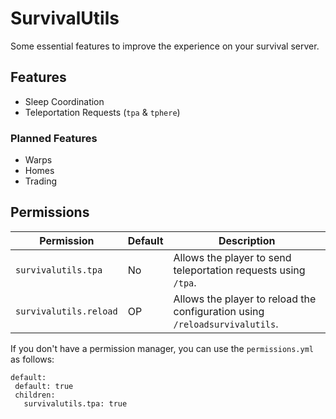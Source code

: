 # SurvivalUtils

Some essential features to improve the experience on your survival server.

## Features

- Sleep Coordination
- Teleportation Requests (`tpa` & `tphere`)

### Planned Features

- Warps
- Homes
- Trading

## Permissions

Permission | Default | Description
-----------|---------|------------
`survivalutils.tpa` | No | Allows the player to send teleportation requests using `/tpa`.
`survivalutils.reload` | OP | Allows the player to reload the configuration using `/reloadsurvivalutils`.

If you don't have a permission manager, you can use the `permissions.yml` as follows:

    default:
     default: true
     children:
       survivalutils.tpa: true
